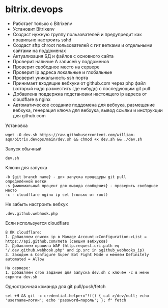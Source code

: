 # bitrix.devops
* Работает только с Bitrixenv
* Установит Bitrixenv
* Создаст нужную группу пользователей и предупредит как правильно настроить sshd
* Создаст sftp chroot пользователей с гит ветками и отдельными сайтами на поддоменах
* Актуализация БД и файлов с основного сайта
* Проверит наличие A записей у поддоменов
* Проверит свободное место на сервере
* Проверит ip адреса локальные и глобальные
* Проверит уникальность ssh порта
* Принимает входящие вебхуки от github.com через php файл (который надо разместить где нибудь) с последующим git pull
* Добавлена поддержка подстановки настоящего ip адреса от cloudflare в nginx
* Автоматическое создание поддомена для вебхука, размещение вебхука, генерация ключа для вебхука, вывод ссылки и инструкции для github.com


Установка
```
wget -O dev.sh https://raw.githubusercontent.com/william-aqn/bitrix.devops/main/dev.sh && chmod +x dev.sh && ./dev.sh
```
Запуск обычный
```
dev.sh
```
Ключи для запуска
```
-b {git branch name} - для запуска процедуры git pull 
определённой ветки
-s {минимальный процент для вывода сообщения} - проверить свободное место
-c - cloudflare nginx ip set (только от root)
```

Не забыть настроить вебхук
```
.dev.github.webhook.php
```

Если используется cloudflare
```
В ЛК cloudflare:
1. Добавляем список ip в Manage Account->Configuration->List = https://api.github.com/meta (секция вебхуков)
2. Добавляем правила WAF (http.request.uri.path eq "/.dev.github.webhook.php" and ip.src in $github_webhooks_ip)
3. Заходим в Configure Super Bot Fight Mode и меняем Definitely automated = Allow

На сервере:
1. Добавляем cron задание для запуска dev.sh с ключём -c в меню скрипта dev.sh
```

Однострочная команда для git pull/push/fetch
```
set +H && git -c credential.helper="!f() { cat >/dev/null; echo 'username=логин'; echo 'password=пароль'; }; f" fetch
```